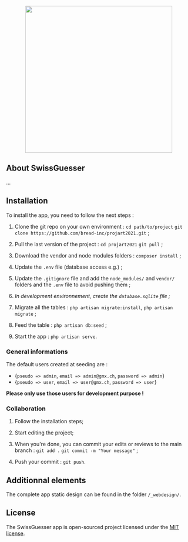 <p align="center"><img src="https://raw.githubusercontent.com/laravel/art/master/logo-lockup/5%20SVG/2%20CMYK/1%20Full%20Color/laravel-logolockup-cmyk-red.svg" width="400"></p>


## About SwissGuesser

...


## Installation

To install the app, you need to follow the next steps : 

1. Clone the git repo on your own environment : `cd path/to/project` `git clone https://github.com/bread-inc/projart2021.git` ;

2. Pull the last version of the project : `cd projart2021` `git pull` ;

3. Download the vendor and node modules folders : `composer install` ;

4. Update the `.env` file (database access e.g.) ;

5. Update the `.gitignore` file and add the `node_modules/` and `vendor/` folders and the `.env` file to avoid pushing them ;

6. *In development environnement, create the `database.sqlite` file ;*

7. Migrate all the tables : `php artisan migrate:install`, `php artisan migrate` ;

8. Feed the table : `php artisan db:seed` ;

9. Start the app : `php artisan serve`.

### General informations

The default users created at seeding are :

- {`pseudo => admin`, `email => admin@gmx.ch`, `password => admin`}
- {`pseudo => user`, `email => user@gmx.ch`, `password => user`}

**Please only use those users for development purpose !**

### Collaboration

1. Follow the installation steps;

2. Start editing the project;

3. When you're done, you can commit your edits or reviews to the main branch : `git add .` `git commit -m "Your message"` ;

4. Push your commit : `git push`.

## Additionnal elements

The complete app static design can be found in the folder `/_webdesign/`.

## License

The SwissGuesser app is open-sourced project licensed under the [MIT license](https://opensource.org/licenses/MIT).
